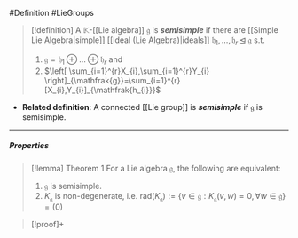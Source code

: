 #Definition #LieGroups 

> [!definition]
> A $\mathbb{K}$-[[Lie algebra]] $\mathfrak{g}$ is ***semisimple*** if there are [[Simple Lie Algebra|simple]] [[Ideal (Lie Algebra)|ideals]] $\mathfrak{h}_{1},\dots,\mathfrak{h}_{r}\unlhd \mathfrak{g}$ s.t. 
> 1. $\mathfrak{g}=\mathfrak{h}_{1}\oplus\dots \oplus \mathfrak{h}_{r}$ and 
> 2. $\left[ \sum_{i=1}^{r}X_{i},\sum_{i=1}^{r}Y_{i} \right]_{\mathfrak{g}}=\sum_{i=1}^{r}[X_{i},Y_{i}]_{\mathfrak{h_{i}}}$
- **Related definition**: A connected [[Lie group]] is ***semisimple*** if $\mathfrak{g}$ is semisimple.
---
##### Properties
> [!lemma] Theorem 1
> For a Lie algebra $\mathfrak{g}$, the following are equivalent:
> 1. $\mathfrak{g}$ is semisimple.
> 2. $K_{\mathfrak{g}}$ is non-degenerate, i.e. $\text{rad}(K_{\mathfrak{g}}):=\{ v\in \mathfrak{g}:K_{\mathfrak{g}}(v,w)=0, \forall w\in \mathfrak{g} \}=(0)$

> [!proof]+
> 
